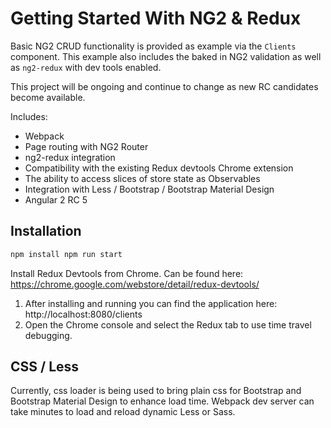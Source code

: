 # Getting Started With NG2 & Redux

Basic NG2 CRUD functionality is provided as example via the `Clients` component. This example also includes the baked in 
NG2 validation as well as `ng2-redux` with dev tools enabled. 

This project will be ongoing and continue to change as new RC candidates become available.

Includes:
* Webpack
* Page routing with NG2 Router
* ng2-redux integration
* Compatibility with the existing Redux devtools Chrome extension
* The ability to access slices of store state as Observables
* Integration with Less / Bootstrap / Bootstrap Material Design 
* Angular 2 RC 5

## Installation

```sh
npm install npm run start
```

Install Redux Devtools from Chrome. Can be found here: https://chrome.google.com/webstore/detail/redux-devtools/

1. After installing and running you can find the application here: http://localhost:8080/clients
2. Open the Chrome console and select the Redux tab to use time travel debugging.

## CSS / Less

Currently, css loader is being used to bring plain css for Bootstrap and Bootstrap Material Design to enhance load time. 
Webpack dev server can take minutes to load and reload dynamic Less or Sass.